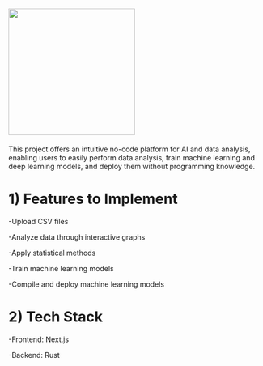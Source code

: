 # <img src="https://github.com/user-attachments/assets/9daa99e6-a400-4032-864a-d76c6548681e" width="250" style="vertical-align: middle;" />

This project offers an intuitive no-code platform for AI and data analysis, enabling users to easily perform data analysis, train machine learning and deep learning models, and deploy them without programming knowledge.


# 1) Features to Implement

-Upload CSV files

-Analyze data through interactive graphs

-Apply statistical methods

-Train machine learning models

-Compile and deploy machine learning models



# 2) Tech Stack

-Frontend: Next.js

-Backend: Rust


